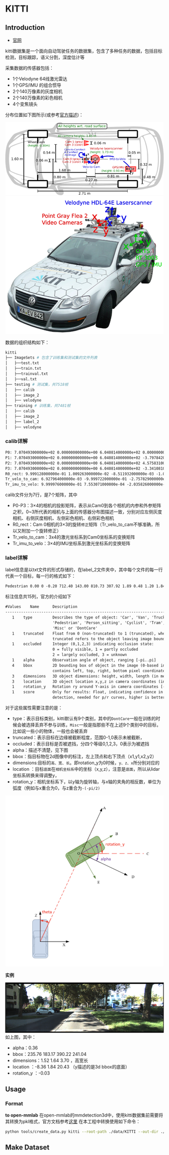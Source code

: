 # KITTI

## Introduction

- [官网](https://www.cvlibs.net/datasets/kitti/index.php)

kitti数据集是一个面向自动驾驶任务的数据集，包含了多种任务的数据，包括目标检测，目标跟踪，语义分割，深度估计等

采集数据的传感器包括：

- 1个Velodyne 64线激光雷达
- 1个GPS/IMU 的组合惯导
- 2个140万像素的灰度相机
- 2个140万像素的彩色相机
- 4个变焦镜头

分布位置如下图所示(或参考[官方描述](https://www.cvlibs.net/datasets/kitti/setup.php))：

![top_view](../../_imgs/kitti_setup_top_view.png)
![front_view](../../_imgs/kitti_passat_sensors_920.png)

数据的组织结构如下：

```bash
kitti
├── ImageSets # 包含了训练集和测试集的文件列表
│   ├──test.txt
│   ├──train.txt
│   ├──trainval.txt
│   ├──val.txt
├── testing # 测试集，共7518帧
│   ├── calib
│   ├── image_2
│   ├── velodyne
├── training # 训练集，共7481帧
│   ├── calib
│   ├── image_2
│   ├── label_2
│   ├── velodyne
```

### calib详解

```txt
P0: 7.070493000000e+02 0.000000000000e+00 6.040814000000e+02 0.000000000000e+00 0.000000000000e+00 7.070493000000e+02 1.805066000000e+02 0.000000000000e+00 0.000000000000e+00 0.000000000000e+00 1.000000000000e+00 0.000000000000e+00
P1: 7.070493000000e+02 0.000000000000e+00 6.040814000000e+02 -3.797842000000e+02 0.000000000000e+00 7.070493000000e+02 1.805066000000e+02 0.000000000000e+00 0.000000000000e+00 0.000000000000e+00 1.000000000000e+00 0.000000000000e+00
P2: 7.070493000000e+02 0.000000000000e+00 6.040814000000e+02 4.575831000000e+01 0.000000000000e+00 7.070493000000e+02 1.805066000000e+02 -3.454157000000e-01 0.000000000000e+00 0.000000000000e+00 1.000000000000e+00 4.981016000000e-03
P3: 7.070493000000e+02 0.000000000000e+00 6.040814000000e+02 -3.341081000000e+02 0.000000000000e+00 7.070493000000e+02 1.805066000000e+02 2.330660000000e+00 0.000000000000e+00 0.000000000000e+00 1.000000000000e+00 3.201153000000e-03
R0_rect: 9.999128000000e-01 1.009263000000e-02 -8.511932000000e-03 -1.012729000000e-02 9.999406000000e-01 -4.037671000000e-03 8.470675000000e-03 4.123522000000e-03 9.999556000000e-01
Tr_velo_to_cam: 6.927964000000e-03 -9.999722000000e-01 -2.757829000000e-03 -2.457729000000e-02 -1.162982000000e-03 2.749836000000e-03 -9.999955000000e-01 -6.127237000000e-02 9.999753000000e-01 6.931141000000e-03 -1.143899000000e-03 -3.321029000000e-01
Tr_imu_to_velo: 9.999976000000e-01 7.553071000000e-04 -2.035826000000e-03 -8.086759000000e-01 -7.854027000000e-04 9.998898000000e-01 -1.482298000000e-02 3.195559000000e-01 2.024406000000e-03 1.482454000000e-02 9.998881000000e-01 -7.997231000000e-01
```

calib文件分为7行，是7个矩阵，其中

- P0-P3：3×4的相机的投影矩阵，表示从Cam0到各个相机的内参和外参矩阵之积，0~3所代表的相机与上面的传感器分布图描述一致，分别对应左侧灰度相机、右侧灰度相机、左侧彩色相机、右侧彩色相机
- R0_rect：Cam 0相机的3×3的旋转`修正`矩阵（Tr_velo_to_cam不够准确，所以又附加一个旋转修正）
- Tr_velo_to_cam：3x4的激光坐标系到Cam0坐标系的变换矩阵
- Tr_imu_to_velo：3×4的IMU坐标系到激光坐标系的变换矩阵

### label详解

label信息是以txt文件的形式存储的，在label_2文件夹中，其中每个文件的每一行代表一个目标，每一行的格式如下：

```txt
Pedestrian 0.00 0 -0.20 712.40 143.00 810.73 307.92 1.89 0.48 1.20 1.84 1.47 8.41 0.01
```

标注信息共15列，官方的介绍如下

```txt
#Values    Name      Description
----------------------------------------------------------------------------
   1    type         Describes the type of object: 'Car', 'Van', 'Truck',
                     'Pedestrian', 'Person_sitting', 'Cyclist', 'Tram',
                     'Misc' or 'DontCare'
   1    truncated    Float from 0 (non-truncated) to 1 (truncated), where
                     truncated refers to the object leaving image boundaries
   1    occluded     Integer (0,1,2,3) indicating occlusion state:
                     0 = fully visible, 1 = partly occluded
                     2 = largely occluded, 3 = unknown
   1    alpha        Observation angle of object, ranging [-pi..pi]
   4    bbox         2D bounding box of object in the image (0-based index):
                     contains left, top, right, bottom pixel coordinates
   3    dimensions   3D object dimensions: height, width, length (in meters)
   3    location     3D object location x,y,z in camera coordinates (in meters)
   1    rotation_y   Rotation ry around Y-axis in camera coordinates [-pi..pi]
   1    score        Only for results: Float, indicating confidence in
                     detection, needed for p/r curves, higher is better.
```

对于这些属性需要注意的是：

- type：表示目标类别，kitti默认有9个类别，其中的`DontCare`一般在训练的时候会被选择丢弃不参与训练，`Misc`一般是指那些不在上述9个类别中的目标，比如说一些小的物体，一般也会被丢弃
- truncated：表示目标在边缘被截断程度，范围0-1,0表示未被截断，
- occluded：表示目标是否被遮挡，分四个等级0,1,2,3，0表示为被遮挡
- alpha：描述不清楚，见下图
- bbox：指目标物在2d图像中的标注，左上顶点和右下顶点（x1,y1,x2,y2）
- dimensions:目标的`高、宽、长`。即rotation_y为0时候，`y、z、x`所分别对应的
- location ：目标`底面`在`相机坐标系`中的坐标（x,y,z），注意是`底面`，所以从lidar坐标系转换来得调整y，
- rotation_y：相机坐标系下，以y轴为旋转轴，与x轴的夹角的相反数，单位为弧度（例如与x重合为0，与z重合为`-(-pi/2)`

![kitti_alpha.png](../../_imgs/kitti_alpha.png)

**实例**

![kitti_example.png](../../_imgs/kitti_example.png)
如上图，其中：

- alpha：0.36
- bbox：235.76 183.17 390.22 241.04
- dimensions：1.52 1.64 3.70 ，高宽长
- location ：-8.36 1.84 20.43 （y描述的是3d bbox的底面）
- rotation_y ：-0.03

## Usage

### Format

**to open-mmlab**
在open-mmlab的mmdetection3d中，使用kitti数据集前需要将其转换为pkl格式，官方文档参考[这里](https://mmdetection3d.readthedocs.io/en/latest/data_preparation.html#kitti)
在本工程中转换使用如下命令：

```bash
python tools/create_data.py kitti --root-path ./data/KITTI --out-dir ./data/KITTI --extra-tag kitti
```

## Make Dataset
